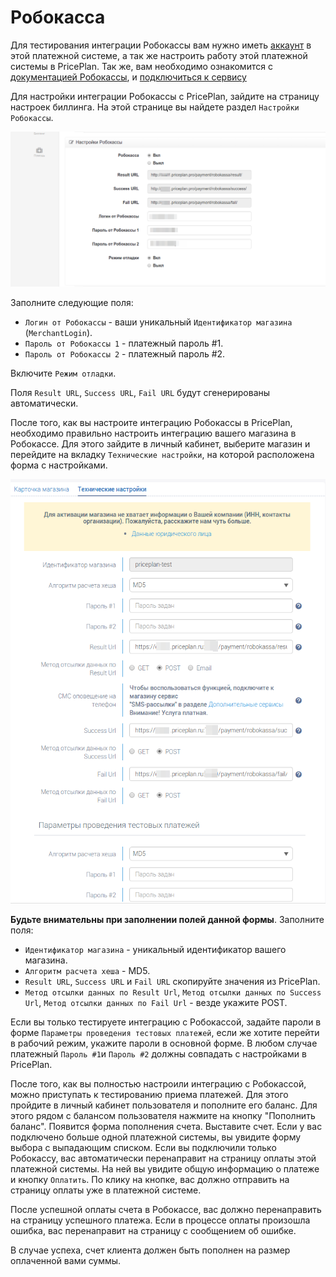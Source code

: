 # Робокасса

Для тестирования интеграции Робокассы вам нужно иметь [аккаунт](https://partner.robokassa.ru/Reg/Register?culture=ru) в этой платежной системе, а так же настроить работу этой платежной системы в PricePlan. Так же, вам необходимо ознакомится с [документацией Робокассы](http://docs.robokassa.ru/), и [подключиться к сервису](http://www.robokassa.ru/ru/Contract.aspx)

Для настройки интеграции Робокассы с PricePlan, зайдите на страницу настроек биллинга. На этой странице вы найдете раздел `Настройки Робокассы`.

![](../../.gitbook/assets/robokassa1.png)

Заполните следующие поля:

* `Логин от Робокассы` - ваши уникальный `Идентификатор магазина` \(`MerchantLogin`\).
* `Пароль от Робокассы 1` - платежный пароль \#1.
* `Пароль от Робокассы 2` - платежный пароль \#2.

Включите `Режим отладки`.

Поля `Result URL`, `Success URL`, `Fail URL` будут сгенерированы автоматически.

После того, как вы настроите интеграцию Робокассы в PricePlan, необходимо правильно настроить интеграцию вашего магазина в Робокассе. Для этого зайдите в личный кабинет, выберите магазин и перейдите на вкладку `Технические настройки`, на которой расположена форма с настройками.

![](../../.gitbook/assets/robokassa3.png)

**Будьте внимательны при заполнении полей данной формы**. Заполните поля:

* `Идентификатор магазина` - уникальный идентификатор вашего магазина. 
* `Алгоритм расчета хеша` - MD5.
* `Result URL`, `Success URL` и `Fail URL` скопируйте значения из PricePlan.
* `Метод отсылки данных по Result Url`, `Метод отсылки данных по Success Url`, `Метод отсылки данных по Fail Url` - везде укажите POST.

Если вы только тестируете интеграцию с Робокассой, задайте пароли в форме `Параметры проведения тестовых платежей`, если же хотите перейти в рабочий режим, укажите пароли в основной форме. В любом случае платежный `Пароль #1`и `Пароль #2` должны совпадать с настройками в PricePlan.

После того, как вы полностью настроили интеграцию с Робокассой, можно приступать к тестированию приема платежей. Для этого пройдите в личный кабинет пользователя и пополните его баланс. Для этого рядом с балансом пользователя нажмите на кнопку "Пополнить баланс". Появится форма пополнения счета. Выставите счет. Если у вас подключено больше одной платежной системы, вы увидите форму выбора с выпадающим списком. Если вы подключили только Робокассу, вас автоматически перенаправит на страницу оплаты этой платежной системы. На ней вы увидите общую информацию о платеже и кнопку `Оплатить`. По клику на кнопке, вас должно отправить на страницу оплаты уже в платежной системе.

После успешной оплаты счета в Робокассе, вас должно перенаправить на страницу успешного платежа. Если в процессе оплаты произошла ошибка, вас перенаправит на страницу с сообщением об ошибке.

В случае успеха, счет клиента должен быть пополнен на размер оплаченной вами суммы.

